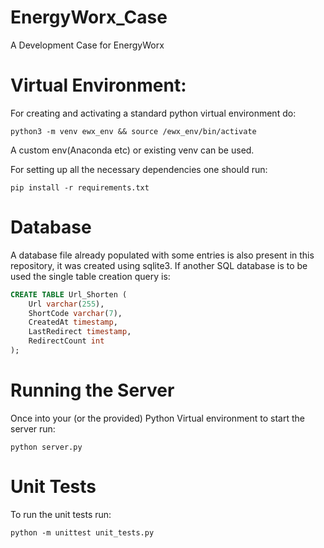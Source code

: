 # EnergyWorx_Case
A Development Case for EnergyWorx

# Virtual Environment: 

For creating and activating a standard python virtual environment do:

```python3 -m venv ewx_env && source /ewx_env/bin/activate```

A custom env(Anaconda etc) or existing venv can be used.

For setting up all the necessary dependencies one should run:

```pip install -r requirements.txt ```

# Database 
A database file already populated with some entries is also present in this repository, it was created using sqlite3. If another SQL database is to be used the single table creation query is:

```sql
CREATE TABLE Url_Shorten (
    Url varchar(255),
    ShortCode varchar(7),
    CreatedAt timestamp,
    LastRedirect timestamp,
    RedirectCount int 
); 
```


# Running the Server

Once into your (or the provided) Python Virtual environment to start the server run: 

```python server.py```


# Unit Tests 

To run the unit tests run:

```python -m unittest unit_tests.py```

